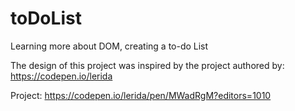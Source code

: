 # toDoList
Learning more about DOM, creating a to-do List

The design of this project was inspired by the project authored by: https://codepen.io/lerida

Project: https://codepen.io/lerida/pen/MWadRgM?editors=1010
